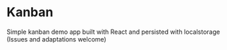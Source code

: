 # Kanban

Simple kanban demo app built with React and persisted with localstorage (Issues and adaptations welcome)

